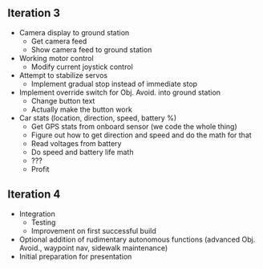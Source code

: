 ## Iteration 3
* Camera display to ground station
  * Get camera feed
  * Show camera feed to ground station
* Working motor control
  * Modify current joystick control
* Attempt to stabilize servos
  * Implement gradual stop instead of immediate stop
* Implement override switch for Obj. Avoid. into ground station
  * Change button text
  * Actually make the button work
* Car stats (location, direction, speed, battery %)
  * Get GPS stats from onboard sensor (we code the whole thing)
  * Figure out how to get direction and speed and do the math for that
  * Read voltages from battery
  * Do speed and battery life math
  * ???
  * Profit

## Iteration 4
* Integration
  * Testing
  * Improvement on first successful build
* Optional addition of rudimentary autonomous functions (advanced Obj. Avoid., waypoint nav, sidewalk maintenance)
* Initial preparation for presentation
